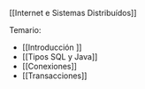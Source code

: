 [[Internet e Sistemas Distribuídos]]

Temario:
+ [[Introducción ]]
+ [[Tipos SQL y Java]]
+ [[Conexiones]]
+ [[Transacciones]]
